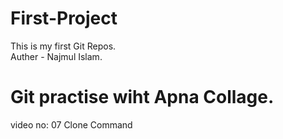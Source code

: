 # First-Project
This is my first Git Repos.
<br>
Auther - Najmul Islam.

# Git practise wiht Apna Collage.
video no: 07 Clone Command